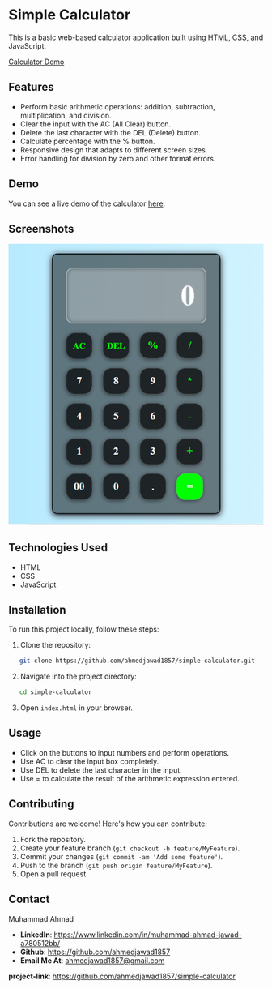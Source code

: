 # Simple Calculator

This is a basic web-based calculator application built using HTML, CSS, and JavaScript.

[Calculator Demo](./calculator-demo.mp4)

## Features

- Perform basic arithmetic operations: addition, subtraction, multiplication, and division.
- Clear the input with the AC (All Clear) button.
- Delete the last character with the DEL (Delete) button.
- Calculate percentage with the % button.
- Responsive design that adapts to different screen sizes.
- Error handling for division by zero and other format errors.

## Demo

You can see a live demo of the calculator [here](https://simple-calculator-by-muhammad-ahmad.surge.sh/).

## Screenshots

![Calculator Screenshot](./calculator-screenshot.png)

## Technologies Used

- HTML
- CSS
- JavaScript

## Installation

To run this project locally, follow these steps:

1. Clone the repository:

```bash
   git clone https://github.com/ahmedjawad1857/simple-calculator.git
```

2. Navigate into the project directory:

```bash
   cd simple-calculator
```

3. Open `index.html` in your browser.

## Usage

- Click on the buttons to input numbers and perform operations.
- Use AC to clear the input box completely.
- Use DEL to delete the last character in the input.
- Use = to calculate the result of the arithmetic expression entered.

## Contributing

Contributions are welcome! Here's how you can contribute:

1. Fork the repository.
2. Create your feature branch (`git checkout -b feature/MyFeature`).
3. Commit your changes (`git commit -am 'Add some feature'`).
4. Push to the branch (`git push origin feature/MyFeature`).
5. Open a pull request.

## Contact

Muhammad Ahmad

- **LinkedIn**: https://www.linkedin.com/in/muhammad-ahmad-jawad-a780512bb/
- **Github**: https://github.com/ahmedjawad1857
- **Email Me At**: <a href="mailto:ahmedjawad1857@gmail.com">ahmedjawad1857@gmail.com</a><br>

**project-link**: https://github.com/ahmedjawad1857/simple-calculator
